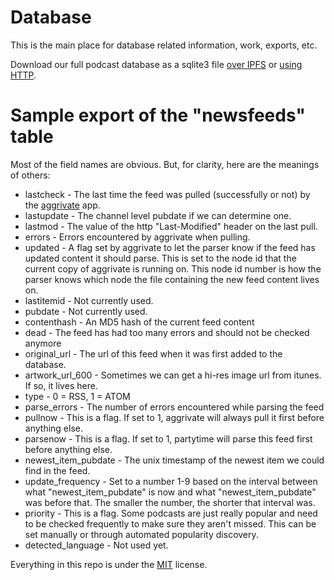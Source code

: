 # Database

This is the main place for database related information, work, exports, etc.

Download our full podcast database as a sqlite3 file [over IPFS](https://cloudflare-ipfs.com/ipns/k51qzi5uqu5dkde1r01kchnaieukg7xy9i6eu78kk3mm3vaa690oaotk1px6wo/podcastindex_feeds.db.tgz) or [using HTTP](https://public.podcastindex.org/podcastindex_feeds.db.tgz).

# Sample export of the "newsfeeds" table

Most of the field names are obvious.  But, for clarity, here are the meanings of others:

* lastcheck - The last time the feed was pulled (successfully or not) by the [aggrivate](https://github.com/Podcastindex-org/aggregator) app.
* lastupdate - The channel level pubdate if we can determine one.
* lastmod - The value of the http "Last-Modified" header on the last pull.
* errors - Errors encountered by aggrivate when pulling.
* updated - A flag set by aggrivate to let the parser know if the feed has updated content it should parse.  This is set to the node id 
            that the current copy of aggrivate is running on.  This node id number is how the parser knows which node the file containing the new
            feed content lives on.
* lastitemid - Not currently used.
* pubdate - Not currently used.
* contenthash - An MD5 hash of the current feed content
* dead - The feed has had too many errors and should not be checked anymore
* original_url - The url of this feed when it was first added to the database.
* artwork_url_600 - Sometimes we can get a hi-res image url from itunes.  If so, it lives here.
* type - 0 = RSS, 1 = ATOM
* parse_errors - The number of errors encountered while parsing the feed
* pullnow - This is a flag. If set to 1, aggrivate will always pull it first before anything else.
* parsenow - This is a flag. If set to 1, partytime will parse this feed first before anything else.
* newest_item_pubdate - The unix timestamp of the newest item we could find in the feed.
* update_frequency - Set to a number 1-9 based on the interval between what "newest_item_pubdate" is now and what "newest_item_pubdate" was before 
                     that.  The smaller the number, the shorter that interval was.
* priority - This is a flag.  Some podcasts are just really popular and need to be checked frequently to make sure they aren't missed.  This can be 
             set manually or through automated popularity discovery.
* detected_language - Not used yet.


Everything in this repo is under the [MIT](https://opensource.org/licenses/MIT) license.
